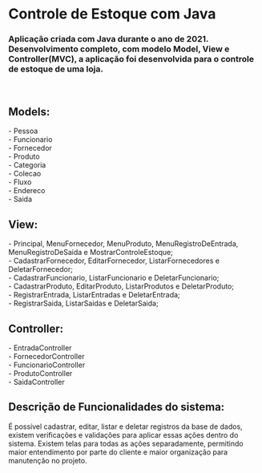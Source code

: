 # Controle de Estoque com Java

<h3>Aplicação criada com Java durante o ano de 2021.
Desenvolvimento completo, com modelo Model, View e Controller(MVC), a aplicação foi desenvolvida para o controle de estoque de uma loja.</h3>
<br>
<h2>Models:</h2>
- Pessoa<br>
- Funcionario<br>
- Fornecedor<br>
- Produto<br>
- Categoria<br>
- Colecao<br>
- Fluxo<br>
- Endereco<br>
- Saida<br>

<h2>View:</h2>
- Principal, MenuFornecedor, MenuProduto, MenuRegistroDeEntrada, MenuRegistroDeSaida e MostrarControleEstoque;<br>
- CadastrarFornecedor, EditarFornecedor, ListarFornecedores e DeletarFornecedor;<br>
- CadastrarFuncionario, ListarFuncionario e DeletarFuncionario;<br>
- CadastrarProduto, EditarProduto, ListarProdutos e DeletarProduto;<br>
- RegistrarEntrada, ListarEntradas e DeletarEntrada;<br>
- RegistrarSaida, ListarSaidas e DeletarSaida;<br>

<h2>Controller: </h2>
- EntradaController<br>
- FornecedorController<br>
- FuncionarioController<br>
- ProdutoController<br>
- SaidaController<br>

<h2>Descrição de Funcionalidades do sistema:</h2>
É possível cadastrar, editar, listar e deletar registros da base de dados, existem verificações e validações para aplicar essas ações dentro do sistema. Existem telas para todas as ações separadamente, permitindo maior entendimento por parte do cliente e maior organização para manutenção no projeto. 

